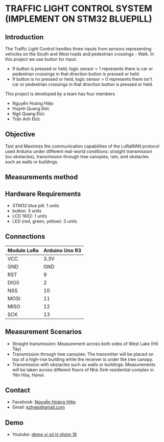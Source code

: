 # TRAFFIC LIGHT CONTROL SYSTEM (IMPLEMENT ON STM32 BLUEPILL)

## Introduction

The Traffic Light Control handles three inputs from sensors representing vehicles on the South and West roads and pedestrian crossings - Walk.
In this project we use button for input. 
- If button is pressed or held, logic sensor = 1 represents there is car or pedestrian crossings in that direction button is pressed or held.
- If button is no pressed or held, logic sensor = 0 represents there isn't car or pedestrian crossings in that direction button is pressed or held.  

This project is developed by a team has four members
- Nguyễn Hoàng Hiệp
- Huỳnh Quang Đức
- Ngô Quang Đức
- Trần Anh Đức

## Objective

Test and Maximize the communication capabilities of the LoRaWAN protocol used Arduino under different real-world conditions: straight transmission (no obstacles), transmission through tree canopies, rain, and obstacles such as walls or buildings.

## Measurements method

## Hardware Requirements
- STM32 blue pill: 1 units
- button: 3 units
- LCD 1602: 1 units 
- LED (red, green, yellow): 3 units

## Connections
| Module LoRa | Arduino Uno R3 |
|-------------|----------------|
| VCC         | 3.3V           |
| GND         | GND            |
| RST         | 9              |
| DIO0        | 2              |
| NSS         | 10             |
| MOSI        | 11             |
| MISO        | 12             |
| SCK         | 13             |

## Measurement Scenarios
- Straight transmission: Measurement across both sides of West Lake (Hồ Tây)
- Transmission through tree canopies: The transmitter will be placed on top of a high-rise building while the receiver is under the tree canopy.
- Transmission with obstacles such as walls or buildings: Measurements will be taken across different floors of Nhà Xinh residential complex in Yên Hòa, Hanoi.

## Contact

- Facebook: [Nguyễn Hoàng Hiệp](https://www.facebook.com/profile.php?id=100009669068016)
- Gmail: kzhiep@gmail.com

## Demo

- Youtube: [demo vi xử lý nhóm 18](https://www.youtube.com/watch?v=T2hlrNRj5pM)








